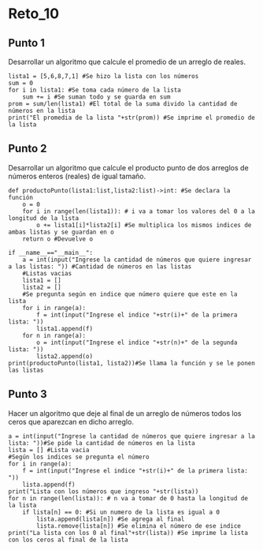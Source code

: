 # Reto_10

## Punto 1

Desarrollar un algoritmo que calcule el promedio de un arreglo de reales.

```
lista1 = [5,6,8,7,1] #Se hizo la lista con los números
sum = 0 
for i in lista1: #Se toma cada número de la lista 
    sum += i #Se suman todo y se guarda en sum
prom = sum/len(lista1) #El total de la suma divido la cantidad de números en la lista
print("El promedia de la lista "+str(prom)) #Se imprime el promedio de la lista

```

## Punto 2

Desarrollar un algoritmo que calcule el producto punto de dos arreglos de números enteros (reales) de igual tamaño.

```
def productoPunto(lista1:list,lista2:list)->int: #Se declara la función 
    o = 0
    for i in range(len(lista1)): # i va a tomar los valores del 0 a la longitud de la lista
        o += lista1[i]*lista2[i] #Se multiplica los mismos indices de ambas listas y se guardan en o
    return o #Devuelve o

if __name__=="__main__":
    a = int(input("Ingrese la cantidad de números que quiere ingresar a las listas: ")) #Cantidad de números en las listas
    #Listas vacias
    lista1 = [] 
    lista2 = []
    #Se pregunta según en indice que número quiere que este en la lista
    for i in range(a):
        f = int(input("Ingrese el indice "+str(i)+" de la primera lista: ")) 
        lista1.append(f)
    for n in range(a):
        o = int(input("Ingrese el indice "+str(n)+" de la segunda lista: "))
        lista2.append(o)
print(productoPunto(lista1, lista2))#Se llama la función y se le ponen las listas
```

## Punto 3

Hacer un algoritmo que deje al final de un arreglo de números todos los ceros que aparezcan en dicho arreglo.

```
a = int(input("Ingrese la cantidad de números que quiere ingresar a la lista: "))#Se pide la cantidad de números en la lista
lista = [] #Lista vacia
#Según los indices se pregunta el número
for i in range(a): 
    f = int(input("Ingrese el indice "+str(i)+" de la primera lista: "))
    lista.append(f)
print("Lista con los números que ingreso "+str(lista))
for n in range(len(lista)): # n va a tomar de 0 hasta la longitud de la lista
    if lista[n] == 0: #Si un numero de la lista es igual a 0
        lista.append(lista[n]) #Se agrega al final
        lista.remove(lista[n]) #Se elimina el número de ese indice
print("La lista con los 0 al final"+str(lista)) #Se imprime la lista con los ceros al final de la lista
```
